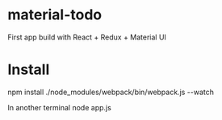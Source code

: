 # material-todo
First app build with React + Redux + Material UI

# Install
npm install
./node_modules/webpack/bin/webpack.js --watch

In another terminal
node app.js
